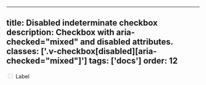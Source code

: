 <!--
 *              Copyright (c) 2025 Visa, Inc.
 *
 * Licensed under the Apache License, Version 2.0 (the "License");
 * you may not use this file except in compliance with the License.
 * You may obtain a copy of the License at
 *
 *         http://www.apache.org/licenses/LICENSE-2.0
 *
 * Unless required by applicable law or agreed to in writing, software
 * distributed under the License is distributed on an "AS IS" BASIS,
 * WITHOUT WARRANTIES OR CONDITIONS OF ANY KIND, either express or implied.
 * See the License for the specific language governing permissions and
 * limitations under the License.
 *
 -->
---
title: Disabled indeterminate checkbox
description: Checkbox with aria-checked="mixed" and disabled attributes.
classes: ['.v-checkbox[disabled][aria-checked="mixed"]']
tags: ['docs']
order: 12
---

<div class="v-flex v-align-items-center v-gap-2">
  <input aria-checked="mixed" class="v-checkbox" disabled="" id="checkbox-disabled-indeterminate" type="checkbox"/>
  <label class="v-label v-typography-label-large" for="checkbox-disabled-indeterminate">
    Label
  </label>
</div>
